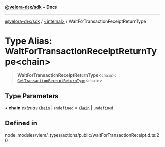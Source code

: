 [**@velora-dex/sdk**](../../README.md) • **Docs**

***

[@velora-dex/sdk](../../globals.md) / [\<internal\>](../README.md) / WaitForTransactionReceiptReturnType

# Type Alias: WaitForTransactionReceiptReturnType\<chain\>

> **WaitForTransactionReceiptReturnType**\<`chain`\>: [`GetTransactionReceiptReturnType`](GetTransactionReceiptReturnType.md)\<`chain`\>

## Type Parameters

• **chain** *extends* [`Chain`](Chain.md) \| `undefined` = [`Chain`](Chain.md) \| `undefined`

## Defined in

node\_modules/viem/\_types/actions/public/waitForTransactionReceipt.d.ts:20
